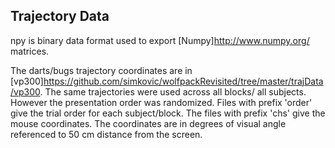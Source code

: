 Trajectory Data
--------------

npy is binary data format used to export [Numpy]<http://www.numpy.org/> matrices.

The darts/bugs trajectory coordinates are in [vp300]<https://github.com/simkovic/wolfpackRevisited/tree/master/trajData/vp300>. The same trajectories were used across all blocks/ all subjects. However the presentation order was randomized. Files with prefix 'order' give the trial order for each subject/block. The files with prefix 'chs' give the mouse coordinates. The coordinates are in degrees of visual angle referenced to 50 cm distance from the screen. 

